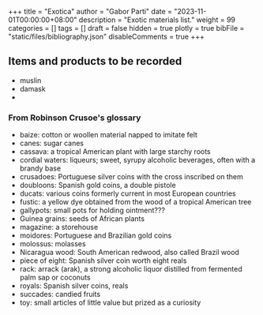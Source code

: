 +++
title = "Exotica"
author = "Gabor Parti"
date = "2023-11-01T00:00:00+08:00"
description = "Exotic materials list."
weight = 99
categories = []
tags = []
draft = false
hidden = true
plotly = true
bibFile = "static/files/bibliography.json"
disableComments = true
+++

## Items and products to be recorded

* muslin
* damask
* 


### From Robinson Crusoe's glossary

* baize: cotton or woollen material napped to imitate felt
* canes: sugar canes
* cassava: a tropical American plant with large starchy roots
* cordial waters: liqueurs; sweet, syrupy alcoholic beverages, often with a brandy base
* crusadoes: Portuguese silver coins with the cross inscribed on them
* doubloons: Spanish gold coins, a double pistole
* ducats: various coins formerly current in most European countries
* fustic: a yellow dye obtained from the wood of a tropical American tree
* gallypots: small pots for holding ointment???
* Guinea grains: seeds of African plants
* magazine: a storehouse
* moidores: Portuguese and Brazilian gold coins
* molossus: molasses
* Nicaragua wood: South American redwood, also called Brazil wood
* piece of eight: Spanish silver coin worth eight reals
* rack: arrack (arak), a strong alcoholic liquor distilled from fermented palm sap or coconuts
* royals: Spanish silver coins, reals
* succades: candied fruits
* toy: small articles of little value but prized as a curiosity